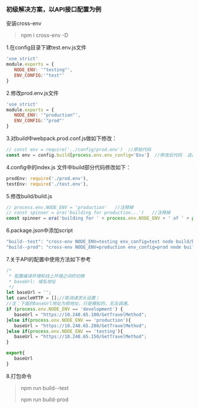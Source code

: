 ### 初级解决方案，以API接口配置为例

安装cross-env

> npm i cross-env -D

1.在config目录下建test.env.js文件

```js
'use strict'
module.exports = {
   NODE_ENV: '"testing"',
   ENV_CONFIG:'"test"'
}
```

2.修改prod.env.js文件

```js
'use strict'
module.exports = {
   NODE_ENV: '"production"',
   ENV_CONFIG:'"prod"'
}
```

3.对build中webpack.prod.conf.js做如下修改：

```js
// const env = require('../config/prod.env')  //原始代码
const env = config.build[process.env.env_config+'Env']  //修改后代码  这段配置来自于config/index.js
```

4.config中的index.js 文件中build部分代码修改如下：

```js
prodEnv: require('./prod.env'),
testEnv: require('./test.env'),
```

5.修改build/build.js

```js
// process.env.NODE_ENV = 'production'   //注释掉
// const spinner = ora('building for production...')   //注释掉
const spinner = ora('building for ' + process.env.NODE_ENV + ' of ' + process.env.env_config+ ' mode...' )   //修改后
```

6.package.json中添加script

```js
"build--test": "cross-env NODE_ENV=testing env_config=test node build/build.js",
"build--prod": "cross-env NODE_ENV=production env_config=prod node build/build.js"
```

7.关于API的配置中使用方法如下参考

```js
/*
 * 配置编译环境和线上环境之间的切换
 * baseUrl: 域名地址
 */
let baseUrl = '';
let cancleHTTP = [];//取消请求头设置；
//注：下面的baseUrl地址为假地址，只是模拟的，无法调通。
if (process.env.NODE_ENV == 'development') {
   baseUrl = "https://10.248.65.100/GetTravelMethod";
}else if(process.env.NODE_ENV == 'production'){
   baseUrl = "https://10.248.65.200/GetTravelMethod";
}else if(process.env.NODE_ENV == 'testing'){
   baseUrl = "https://10.248.65.150/GetTravelMethod";
}

export{
   baseUrl
}
```

8.打包命令

> npm run build--test
>
> npm run build-prod